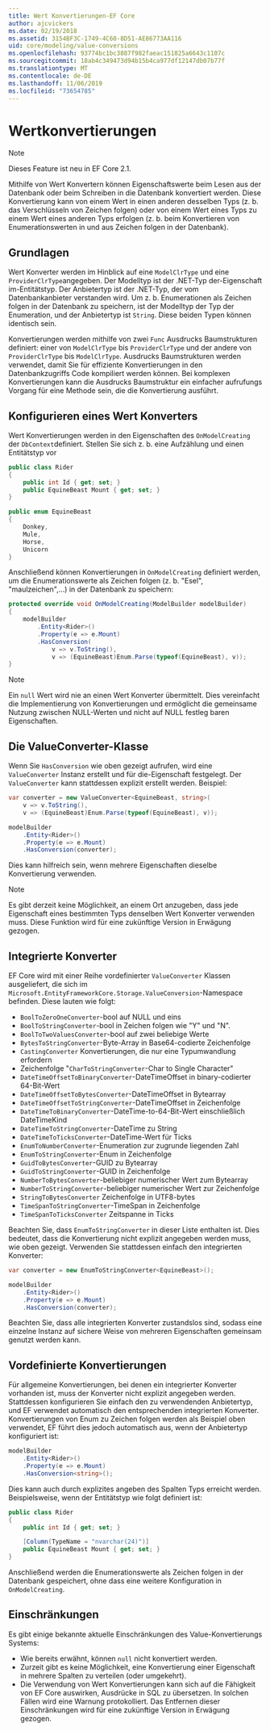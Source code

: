 ```yaml
---
title: Wert Konvertierungen-EF Core
author: ajcvickers
ms.date: 02/19/2018
ms.assetid: 3154BF3C-1749-4C60-8D51-AE86773AA116
uid: core/modeling/value-conversions
ms.openlocfilehash: 93774bc1bc3887f982faeac151825a6643c1107c
ms.sourcegitcommit: 18ab4c349473d94b15b4ca977df12147db07b77f
ms.translationtype: MT
ms.contentlocale: de-DE
ms.lasthandoff: 11/06/2019
ms.locfileid: "73654785"
---
```

# <a name="value-conversions"></a>Wertkonvertierungen

> [!NOTE]  
> Dieses Feature ist neu in EF Core 2.1.

Mithilfe von Wert Konvertern können Eigenschaftswerte beim Lesen aus der Datenbank oder beim Schreiben in die Datenbank konvertiert werden. Diese Konvertierung kann von einem Wert in einen anderen desselben Typs (z. b. das Verschlüsseln von Zeichen folgen) oder von einem Wert eines Typs zu einem Wert eines anderen Typs erfolgen (z. b. beim Konvertieren von Enumerationswerten in und aus Zeichen folgen in der Datenbank).

## <a name="fundamentals"></a>Grundlagen

Wert Konverter werden im Hinblick auf eine `ModelClrType` und eine `ProviderClrType`angegeben. Der Modelltyp ist der .NET-Typ der-Eigenschaft im-Entitätstyp. Der Anbietertyp ist der .NET-Typ, der vom Datenbankanbieter verstanden wird. Um z. b. Enumerationen als Zeichen folgen in der Datenbank zu speichern, ist der Modelltyp der Typ der Enumeration, und der Anbietertyp ist `String`. Diese beiden Typen können identisch sein.

Konvertierungen werden mithilfe von zwei `Func` Ausdrucks Baumstrukturen definiert: einer von `ModelClrType` bis `ProviderClrType` und der andere von `ProviderClrType` bis `ModelClrType`. Ausdrucks Baumstrukturen werden verwendet, damit Sie für effiziente Konvertierungen in den Datenbankzugriffs Code kompiliert werden können. Bei komplexen Konvertierungen kann die Ausdrucks Baumstruktur ein einfacher aufrufungs Vorgang für eine Methode sein, die die Konvertierung ausführt.

## <a name="configuring-a-value-converter"></a>Konfigurieren eines Wert Konverters

Wert Konvertierungen werden in den Eigenschaften des `OnModelCreating` der `DbContext`definiert. Stellen Sie sich z. b. eine Aufzählung und einen Entitätstyp vor

``` csharp
public class Rider
{
    public int Id { get; set; }
    public EquineBeast Mount { get; set; }
}

public enum EquineBeast
{
    Donkey,
    Mule,
    Horse,
    Unicorn
}
```

Anschließend können Konvertierungen in `OnModelCreating` definiert werden, um die Enumerationswerte als Zeichen folgen (z. b. "Esel", "maulzeichen",...) in der Datenbank zu speichern:

``` csharp
protected override void OnModelCreating(ModelBuilder modelBuilder)
{
    modelBuilder
        .Entity<Rider>()
        .Property(e => e.Mount)
        .HasConversion(
            v => v.ToString(),
            v => (EquineBeast)Enum.Parse(typeof(EquineBeast), v));
}
```

> [!NOTE]  
> Ein `null` Wert wird nie an einen Wert Konverter übermittelt. Dies vereinfacht die Implementierung von Konvertierungen und ermöglicht die gemeinsame Nutzung zwischen NULL-Werten und nicht auf NULL festleg baren Eigenschaften.

## <a name="the-valueconverter-class"></a>Die ValueConverter-Klasse

Wenn Sie `HasConversion` wie oben gezeigt aufrufen, wird eine `ValueConverter` Instanz erstellt und für die-Eigenschaft festgelegt. Der `ValueConverter` kann stattdessen explizit erstellt werden. Beispiel:

``` csharp
var converter = new ValueConverter<EquineBeast, string>(
    v => v.ToString(),
    v => (EquineBeast)Enum.Parse(typeof(EquineBeast), v));

modelBuilder
    .Entity<Rider>()
    .Property(e => e.Mount)
    .HasConversion(converter);
```

Dies kann hilfreich sein, wenn mehrere Eigenschaften dieselbe Konvertierung verwenden.

> [!NOTE]  
> Es gibt derzeit keine Möglichkeit, an einem Ort anzugeben, dass jede Eigenschaft eines bestimmten Typs denselben Wert Konverter verwenden muss. Diese Funktion wird für eine zukünftige Version in Erwägung gezogen.

## <a name="built-in-converters"></a>Integrierte Konverter

EF Core wird mit einer Reihe vordefinierter `ValueConverter` Klassen ausgeliefert, die sich im `Microsoft.EntityFrameworkCore.Storage.ValueConversion`-Namespace befinden. Diese lauten wie folgt:

* `BoolToZeroOneConverter`-bool auf NULL und eins
* `BoolToStringConverter`-bool in Zeichen folgen wie "Y" und "N".
* `BoolToTwoValuesConverter`-bool auf zwei beliebige Werte
* `BytesToStringConverter`-Byte-Array in Base64-codierte Zeichenfolge
* `CastingConverter` Konvertierungen, die nur eine Typumwandlung erfordern
* Zeichenfolge "`CharToStringConverter`-Char to Single Character"
* `DateTimeOffsetToBinaryConverter`-DateTimeOffset in binary-codierter 64-Bit-Wert
* `DateTimeOffsetToBytesConverter`-DateTimeOffset in Bytearray
* `DateTimeOffsetToStringConverter`-DateTimeOffset in Zeichenfolge
* `DateTimeToBinaryConverter`-DateTime-to-64-Bit-Wert einschließlich DateTimeKind
* `DateTimeToStringConverter`-DateTime zu String
* `DateTimeToTicksConverter`-DateTime-Wert für Ticks
* `EnumToNumberConverter`-Enumeration zur zugrunde liegenden Zahl
* `EnumToStringConverter`-Enum in Zeichenfolge
* `GuidToBytesConverter`-GUID zu Bytearray
* `GuidToStringConverter`-GUID in Zeichenfolge
* `NumberToBytesConverter`-beliebiger numerischer Wert zum Bytearray
* `NumberToStringConverter`-beliebiger numerischer Wert zur Zeichenfolge
* `StringToBytesConverter` Zeichenfolge in UTF8-bytes
* `TimeSpanToStringConverter`-TimeSpan in Zeichenfolge
* `TimeSpanToTicksConverter` Zeitspanne in Ticks

Beachten Sie, dass `EnumToStringConverter` in dieser Liste enthalten ist. Dies bedeutet, dass die Konvertierung nicht explizit angegeben werden muss, wie oben gezeigt. Verwenden Sie stattdessen einfach den integrierten Konverter:

``` csharp
var converter = new EnumToStringConverter<EquineBeast>();

modelBuilder
    .Entity<Rider>()
    .Property(e => e.Mount)
    .HasConversion(converter);
```

Beachten Sie, dass alle integrierten Konverter zustandslos sind, sodass eine einzelne Instanz auf sichere Weise von mehreren Eigenschaften gemeinsam genutzt werden kann.

## <a name="pre-defined-conversions"></a>Vordefinierte Konvertierungen

Für allgemeine Konvertierungen, bei denen ein integrierter Konverter vorhanden ist, muss der Konverter nicht explizit angegeben werden. Stattdessen konfigurieren Sie einfach den zu verwendenden Anbietertyp, und EF verwendet automatisch den entsprechenden integrierten Konverter. Konvertierungen von Enum zu Zeichen folgen werden als Beispiel oben verwendet, EF führt dies jedoch automatisch aus, wenn der Anbietertyp konfiguriert ist:

``` csharp
modelBuilder
    .Entity<Rider>()
    .Property(e => e.Mount)
    .HasConversion<string>();
```

Dies kann auch durch explizites angeben des Spalten Typs erreicht werden. Beispielsweise, wenn der Entitätstyp wie folgt definiert ist:

``` csharp
public class Rider
{
    public int Id { get; set; }

    [Column(TypeName = "nvarchar(24)")]
    public EquineBeast Mount { get; set; }
}
```

Anschließend werden die Enumerationswerte als Zeichen folgen in der Datenbank gespeichert, ohne dass eine weitere Konfiguration in `OnModelCreating`.

## <a name="limitations"></a>Einschränkungen

Es gibt einige bekannte aktuelle Einschränkungen des Value-Konvertierungs Systems:

* Wie bereits erwähnt, können `null` nicht konvertiert werden.
* Zurzeit gibt es keine Möglichkeit, eine Konvertierung einer Eigenschaft in mehrere Spalten zu verteilen (oder umgekehrt).
* Die Verwendung von Wert Konvertierungen kann sich auf die Fähigkeit von EF Core auswirken, Ausdrücke in SQL zu übersetzen. In solchen Fällen wird eine Warnung protokolliert.
Das Entfernen dieser Einschränkungen wird für eine zukünftige Version in Erwägung gezogen.
